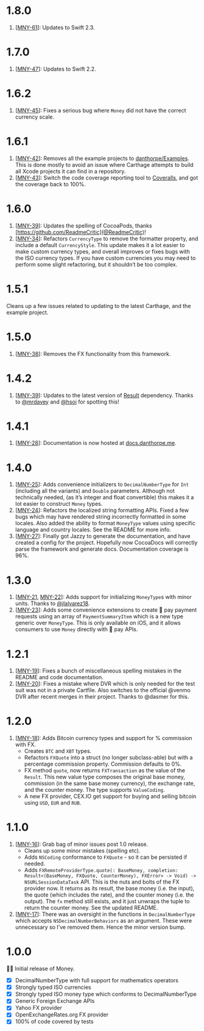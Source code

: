 # 1.8.0
1. [[MNY-61](https://github.com/danthorpe/Money/pull/61)]: Updates to Swift 2.3.

# 1.7.0
1. [[MNY-47](https://github.com/danthorpe/Money/pull/47)]: Updates to Swift 2.2.

# 1.6.2
1. [[MNY-45](https://github.com/danthorpe/Money/pull/45)]: Fixes a serious bug where `Money` did not have the correct currency scale.

# 1.6.1
1. [[MNY-42](https://github.com/danthorpe/Money/pull/42)]: Removes all the example projects to [danthorpe/Examples](https://github.com/danthorpe/Examples). This is done mostly to avoid an issue where Carthage attempts to build all Xcode projects it can find in a repository.
2. [[MNY-43](https://github.com/danthorpe/Money/pull/43)]: Switch the code coverage reporting tool to [Coveralls](https://coveralls.io/github/danthorpe/Money), and got the coverage back to 100%.

# 1.6.0
1. [[MNY-39](https://github.com/danthorpe/Money/pull/39)]: Updates the spelling of CocoaPods, thanks [https://github.com/ReadmeCritic](@ReadmeCritic)!
2. [[MNY-34](https://github.com/danthorpe/Money/pull/34)]: Refactors `CurrencyType` to remove the formatter property, and include a default `CurrencyStyle`. This update makes it a lot easier to make custom currency types, and overall improves or fixes bugs with the ISO currency types. If you have custom currencies you may need to perform some slight refactoring, but it shouldn’t be too complex.

# 1.5.1
Cleans up a few issues related to updating to the latest Carthage, and the example project.

# 1.5.0
1. [[MNY-38](https://github.com/danthorpe/Money/pull/38)]: Removes the FX functionality from this framework.

# 1.4.2
1. [[MNY-39](https://github.com/danthorpe/Money/pull/30)]: Updates to the latest version of [Result](https://github.com/antitypical/Result/releases/tag/1.0.1) dependency. Thanks to [@mrdavey](https://github.com/mrdavey) and [@hsoi](https://github.com/hsoi) for spotting this!

# 1.4.1
1. [[MNY-28](https://github.com/danthorpe/Money/pull/28)]: Documentation is now hosted at [docs.danthorpe.me](http://docs.danthorpe.me/money/1.4.1/).

# 1.4.0
1. [[MNY-25](https://github.com/danthorpe/Money/pull/25)]: Adds convenience initializers to `DecimalNumberType` for `Int` (including all the variants) and `Double` parameters. Although not technically needed, (as it’s integer and float convertible) this makes it a lot easier to construct `Money` types.
2. [[MNY-24](https://github.com/danthorpe/Money/pull/26)]: Refactors the localized string formatting APIs. Fixed a few bugs which may have rendered string incorrectly formatted in some locales. Also added the ability to format `MoneyType` values using specific language and country locales. See the README for more info.
3. [[MNY-27](https://github.com/danthorpe/Money/pull/27)]: Finally got Jazzy to generate the documentation, and have created a config for the project. Hopefully now CocoaDocs will correctly parse the framework and generate docs. Documentation coverage is 96%.  

# 1.3.0
1. [[MNY-21](https://github.com/danthorpe/Money/pull/21), [MNY-22](https://github.com/danthorpe/Money/pull/22)]: Adds support for initializing `MoneyType`s with minor units. Thanks to [@jlalvarez18](https://github.com/jlalvarez18).
2. [[MNY-23](https://github.com/danthorpe/Money/pull/23)]: Adds some convenience extensions to create  pay payment requests using an array of `PaymentSummaryItem` which is a new type generic over `MoneyType`. This is only available on iOS, and it allows consumers to use `Money` directly with  pay APIs.
 
# 1.2.1
1. [[MNY-19](https://github.com/danthorpe/Money/pull/19)]: Fixes a bunch of miscellaneous spelling mistakes in the README and code documentation.
2. [[MNY-20](https://github.com/danthorpe/Money/pull/20)]: Fixes a mistake where DVR which is only needed for the test suit was not in a private Cartfile. Also switches to the official @venmo DVR after recent merges in their project. Thanks to @dasmer for this.

# 1.2.0
1. [[MNY-18](https://github.com/danthorpe/Money/pull/18)]: Adds Bitcoin currency types and support for % commission with FX.
	* Creates `BTC` and `XBT` types.
	* Refactors `FXQuote` into a struct (no longer subclass-able) but with a percentage commission property. Commission defaults to 0%.
	* FX method `quote`, now returns `FXTransaction` as the value of the `Result`. This new value type composes the original base money, commission (in the same base money currency), the exchange rate, and the counter money. The type supports `ValueCoding`.
	* A new FX provider, CEX.IO get support for buying and selling bitcoin using `USD`, `EUR` and `RUB`. 

# 1.1.0
1. [[MNY-16](https://github.com/danthorpe/Money/pull/16)]: Grab bag of minor issues post 1.0 release.
	* Cleans up some minor mistakes (spelling etc). 
	* Adds `NSCoding` conformance to `FXQuote` - so it can be persisted if needed.
	* Adds `FXRemoteProviderType.quote(: BaseMoney, completion: Result<(BaseMoney, FXQuote, CounterMoney), FXError> -> Void) -> NSURLSessionDataTask` API. This is the nuts and bolts of the FX provider now. It returns as its result, the base money (i.e. the input), the quote (which includes the rate), and the counter money (i.e. the output). The `fx` method still exists, and it just unwraps the tuple to return the counter money. See the updated README.
2. [[MNY-17](https://github.com/danthorpe/Money/pull/17)]: There was an oversight in the functions in `DecimalNumberType` which accepts `NSDecimalNumberBehaviors` as an argument. These were unnecessary so I’ve removed them. Hence the minor version bump.

# 1.0.0
🎉🐝 Initial release of Money.

- [x] DecimalNumberType with full support for mathematics operators
- [x] Strongly typed ISO currencies
- [x] Strongly typed ISO money type which conforms to DecimalNumberType
- [x] Generic Foreign Exchange APIs
- [x] Yahoo FX provider
- [x] OpenExchangeRates.org FX provider 
- [x] 100% of code covered by tests 

